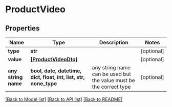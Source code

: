 # ProductVideo


## Properties
Name | Type | Description | Notes
------------ | ------------- | ------------- | -------------
**type** | **str** |  | [optional] 
**value** | [**[ProductVideoDto]**](ProductVideoDto.md) |  | [optional] 
**any string name** | **bool, date, datetime, dict, float, int, list, str, none_type** | any string name can be used but the value must be the correct type | [optional]

[[Back to Model list]](../README.md#documentation-for-models) [[Back to API list]](../README.md#documentation-for-api-endpoints) [[Back to README]](../README.md)


